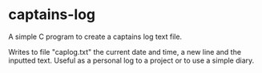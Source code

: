 # captains-log
A simple C program to create a captains log text file.

Writes to file "caplog.txt" the current date and time, a new line and the inputted text.
Useful as a personal log to a project or to use a simple diary.
